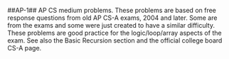 ##AP-1##
AP CS medium problems. These problems are based on free response questions from old AP CS-A exams, 2004 and later. Some are from the exams and some were just created to have a similar difficulty. These problems are good practice for the logic/loop/array aspects of the exam. See also the Basic Recursion section and the official college board CS-A page.
